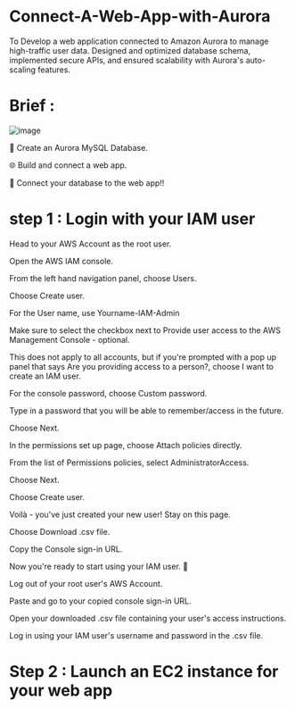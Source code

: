 # Connect-A-Web-App-with-Aurora
To Develop a web application connected to Amazon Aurora to manage high-traffic user data. Designed and optimized database schema, implemented secure APIs, and ensured scalability with Aurora's auto-scaling features.

#   Brief : 

![image](https://github.com/user-attachments/assets/7dcbff79-a945-48b2-9879-6df13cb3b789)


🧱 Create an Aurora MySQL Database.



🌐 Build and connect a web app.



🔗 Connect your database to the web app!!


# step 1 : Login with your IAM user

Head to your AWS Account as the root user.



Open the AWS IAM console.



From the left hand navigation panel, choose Users.



Choose Create user.



For the User name, use Yourname-IAM-Admin‍



Make sure to select the checkbox next to Provide user access to the AWS Management Console - optional.‍



This does not apply to all accounts, but if you're prompted with a pop up panel that says Are you providing access to a person?, choose I want to create an IAM user.

For the console password, choose Custom password.



Type in a password that you will be able to remember/access in the future.

Choose Next.



In the permissions set up page, choose Attach policies directly.



From the list of Permissions policies, select AdministratorAccess.



Choose Next.



Choose Create user.



Voilà - you've just created your new user! Stay on this page.



Choose Download .csv file.



Copy the Console sign-in URL.



Now you're ready to start using your IAM user. 🏁



Log out of your root user's AWS Account.



Paste and go to your copied console sign-in URL.



Open your downloaded .csv file containing your user's access instructions.



Log in using your IAM user's username and password in the .csv file.


# Step 2 : Launch an EC2 instance for your web app
